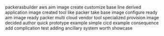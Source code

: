 packerasbuilder aws aim image create customize base line derived application image created tool like packer take base image configure ready aim image ready packer multi cloud vendor tool specialized provision image decided author quick prototype example simple cicd example consequence add complication test adding ancillary system worth showcase